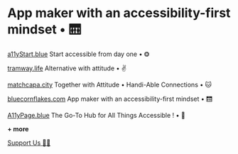 # App maker with an accessibility-first mindset • 🛗


[a11yStart.blue](https://www.a11ystart.blue/)
Start accessible from day one • ❂

[tramway.life](https://www.tramway.life/)
Alternative with attitude • ✌️

[matchcapa.city](http://www.matchcapa.city/)
Together with Attitude • Handi-Able Connections • 🐱

[bluecornflakes.com](http://www.bluecornflakes.com/)
App maker with an accessibility-first mindset • 🛗 

[A11yPage.blue](http://www.A11yPage.blue/)
The Go-To Hub for All Things Accessible !   •  📄 


**+ more**

[Support Us 🏋️‍♀️](https://donate.stripe.com/5kA16tezw3OgeKk144)
